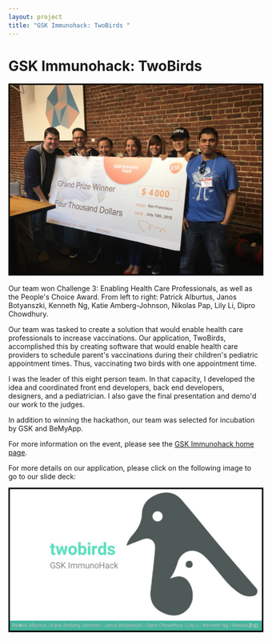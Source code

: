 ```yaml
---
layout: project
title: "GSK Immunohack: TwoBirds "
---
```

<h1>GSK Immunohack: TwoBirds</h1>

<span style="margin-bottom: 1em" class="image fit"><img style="border:3px solid black" src="/images/gsk-hackathon-winners.jpg" alt="" /></span>

Our team won Challenge 3: Enabling Health Care Professionals, as well as the People's Choice Award. From left to right: Patrick Alburtus, Janos Botyanszki, Kenneth Ng, Katie Amberg-Johnson, Nikolas Pap, Lily Li, Dipro Chowdhury.

Our team was tasked to create a solution that would enable health care professionals to increase vaccinations. Our application, TwoBirds, accomplished this by creating software that would enable health care providers to schedule parent's vaccinations during their children's pediatric appointment times. Thus, vaccinating two birds with one appointment time.

I was the leader of this eight person team. In that capacity, I developed the idea and coordinated front end developers, back end developers, designers, and a pediatrician. I also gave the final presentation and demo'd our work to the judges.

In addition to winning the hackathon, our team was selected for incubation by GSK and BeMyApp.

For more information on the event, please see the [GSK Immunohack home page](http://gskimmunohack.bemyapp.com/).

For more details on our application, please click on the following image to go to our slide deck:

<a href="https://speakerdeck.com/kambergjohnson/twobirds" class="image fit"><img style="border:3px solid black" src="/images/gsk-hackathon-link-image.png"></a>
